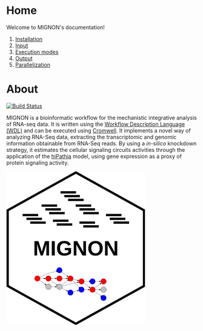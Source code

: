 # Home

Welcome to MIGNON's documentation!

1. [Installation](installation.md)
2. [Input](input.md)
3. [Execution modes](execution_modes.md)
4. [Output](output.md)
5. [Parallelization](parallelization.md)

# About
[![Build Status](https://travis-ci.com/martingarridorc/MIGNON.svg?branch=master)](https://travis-ci.com/babelomics/MIGNON)

MIGNON is a bioinformatic workflow for the mechanistic integrative analysis of RNA-seq data. It is written using the [Workflow Description Language (WDL)](https://github.com/openwdl/wdl) and can be executed using [Cromwell](https://github.com/broadinstitute/cromwell). It implements a novel way of analyzing RNA-Seq data, extracting the transcriptomic and genomic information obtainable from RNA-Seq reads. By using a *in-silico* knockdown strategy, it estimates the cellular signaling circuits activities through the application of the [hiPathia](http://hipathia.babelomics.org/) model, using gene expression as a proxy of protein signaling activity.

![mignon](pics/icon.png)